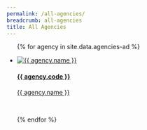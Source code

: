 ```yaml
---
permalink: /all-agencies/
breadcrumb: all-agencies
title: All Agencies
---
```



<div class="list-container">
  <ul class="vertical-list">  
    
   {%   for agency in site.data.agencies-ad   %}
    <li class="list-item">
      <a href="{{ agency.website }}" >
        <div class="list-item">
            <img src="{{ agency.image-url }}" alt="{{ agency.name }}" />
        </div>
        <div class="list-item-text">
            <h4>{{ agency.code }}</h4>
            <p> {{ agency.name }}</p>          
        </div> 
      </a>
    </li>
           
  {%  endfor  %}
  
  </ul>
</div>
